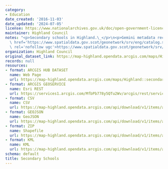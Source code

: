 ```yaml
---
category:
- Education
date_created: '2016-11-03'
date_updated: '2024-07-05'
license: https://www.nationalarchives.gov.uk/doc/open-government-licence/version/3/
maintainer: Highland Council
notes: "<p>Secondary schools in Highland.\_</p>\n<p>Gemini metadata record is at <a\
  \ href='https://www.spatialdata.gov.scot/geonetwork/srv/eng/catalog.search#/metadata/%7B0554bf19-e65a-4aa7-ac57-7d54c5f48432%7D'\
  \ rel='nofollow ugc'>https://www.spatialdata.gov.scot/geonetwork/srv/eng/catalog.search#/metadata/%7B0554bf19-e65a-4aa7-ac57-7d54c5f48432%7D</a>.</p>"
organization: Highland Council
original_dataset_link: https://map-highland.opendata.arcgis.com/maps/Highland::secondary-schools
records: null
resources:
- format: ARCGIS HUB DATASET
  name: Web Page
  url: https://map-highland.opendata.arcgis.com/maps/Highland::secondary-schools
- format: ARCGIS GEOSERVICE
  name: Esri REST
  url: https://services1.arcgis.com/MfbPb778y5QTu2Wv/arcgis/rest/services/SecondarySchools/FeatureServer/0
- format: CSV
  name: CSV
  url: https://map-highland.opendata.arcgis.com/api/download/v1/items/abce8d50021e4ac780f4a475e976f8b9/csv?layers=0
- format: GEOJSON
  name: GeoJSON
  url: https://map-highland.opendata.arcgis.com/api/download/v1/items/abce8d50021e4ac780f4a475e976f8b9/geojson?layers=0
- format: ZIP
  name: Shapefile
  url: https://map-highland.opendata.arcgis.com/api/download/v1/items/abce8d50021e4ac780f4a475e976f8b9/shapefile?layers=0
- format: KML
  name: KML
  url: https://map-highland.opendata.arcgis.com/api/download/v1/items/abce8d50021e4ac780f4a475e976f8b9/kml?layers=0
schema: default
title: Secondary Schools
---
```

